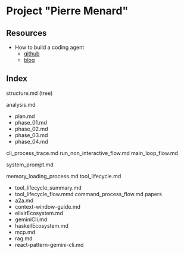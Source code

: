 # Project "Pierre Menard"

## Resources

- How to build a coding agent
    - [github](https://github.com/ghuntley/how-to-build-a-coding-agent)
    - [blog](https://ghuntley.com/agent/)

## Index

structure.md (tree)

analysis.md
  - plan.md
  - phase_01.md
  - phase_02.md
  - phase_03.md
  - phase_04.md

cli_process_trace.md
run_non_interactive_flow.md
main_loop_flow.md

system_prompt.md

memory_loading_process.md
tool_lifecycle.md
  - tool_lifecycle_summary.md
  - tool_lifecycle_flow.mmd
command_process_flow.md
papers
 - a2a.md
 - context-window-guide.md
 - elixirEcosystem.md
 - geminiCli.md
 - haskellEcosystem.md
 - mcp.md
 - rag.md
 - react-pattern-gemini-cli.md

